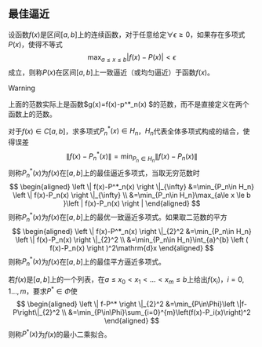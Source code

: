 ## 最佳逼近

设函数$f(x)$是区间$[a,b]$上的连续函数，对于任意给定$\forall \epsilon \ge 0$，如果存在多项式$P(x)$，使得不等式
$$
\max_{a\le x \le b} \left | f(x)-P(x) \right | < \epsilon
$$
成立，则称$P(x)$在区间$[a,b]$上一致逼近（或均匀逼近）于函数$f(x)$。

> [!warning]
>
> 上面的范数实际上是函数$g(x)=f(x)-p^*_n(x) $的范数，而不是直接定义在两个函数上的范数。

对于$f(x)\in C[a,b]$，求多项式$P_n^*(x)\in H_n$，$H_n$代表全体多项式构成的结合，使得误差
$$
\left \| f(x)-P^*_n(x) \right \|=\min_{P_n\in H_n} \left \| f(x)-P_n(x) \right \|
$$
则称$P_n^*(x)$为$f(x)$在$[a, b]$上的最佳逼近多项式，当取无穷范数时
$$
\begin{aligned} 
\left \| f(x)-P^*_n(x) \right \|_{\infty}
&=\min_{P_n\in H_n} \left \| f(x)-P_n(x) \right \|_{\infty} \\
&=\min_{P_n\in H_n}\max_{a\le x \le b }\left | f(x)-P_n(x) \right |
\end{aligned}
$$
则称$P_n^*(x)$为$f(x)$在$[a, b]$上的最优一致逼近多项式。如果取二范数的平方
$$
\begin{aligned} 
\left \| f(x)-P^*_n(x) \right \|_{2}^2
&=\min_{P_n\in H_n} \left \| f(x)-P_n(x) \right \|_{2}^2 \\
&=\min_{P_n\in H_n}\int_{a}^{b} \left ( f(x)-P_n(x) \right )^2\mathrm{d}x
\end{aligned}
$$
则称$P_n^*(x)$为$f(x)$在$[a, b]$上的最佳平方逼近多项式。

若$f(x)$是$[a,b]$上的一个列表，在$a\le x_0<x_1<…<x_m\le b$上给出$f(x_i)$，$i=0,1…,m$，要求$P^*\in\Phi$使
$$
\begin{aligned} 
\left \| f-P^* \right \|_{2}^2
&=\min_{P\in\Phi}\left \|f-P\right\|_{2}^2 \\
&=\min_{P\in\Phi}\sum_{i=0}^{m}\left(f(x)-P_i(x)\right)^2
\end{aligned}
$$
则称$P^*(x)$为$f(x)$的最小二乘拟合。